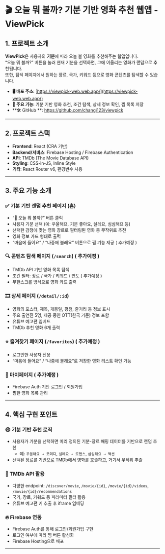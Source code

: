 # 🎬 오늘 뭐 볼까? 기분 기반 영화 추천 웹앱 - ViewPick

## 1. 프로젝트 소개

**ViewPick**은 사용자의 **기분**에 따라 오늘 볼 영화를 추천해주는 웹앱입니다.  
“오늘 뭐 볼까?” 버튼을 눌러 현재 기분을 선택하면, 그에 어울리는 영화가 랜덤으로 추천됩니다.  
또한, 탐색 페이지에서 원하는 장르, 국가, 키워드 등으로 영화 콘텐츠를 탐색할 수 있습니다.

- **🖥 배포 주소**: [https://viewpick-web.web.app/](https://viewpick-web.web.app/)
- **📁 주요 기능**: 기분 기반 영화 추천, 조건 탐색, 상세 정보 확인, 찜 목록 저장
- **🛠 GitHub **: https://github.com/changi123/viewpick

---

## 2. 프로젝트 스택

- **Frontend**: React (CRA 기반)
- **Backend/서비스**: Firebase Hosting / Firebase Authentication
- **API**: TMDb (The Movie Database API)
- **Styling**: CSS-in-JS, Inline Style
- **기타**: React Router v6, 환경변수 사용

---

## 3. 주요 기능 소개

### ✅ 기분 기반 랜덤 추천 페이지 (홈)
- “🎲 오늘 뭐 볼까?” 버튼 클릭
- 사용자 기분 선택 (예: 우울해요, 기분 좋아요, 설레요, 심심해요 등)
- 선택한 감정에 맞는 영화 장르로 필터링된 영화 중 무작위로 추천
- 영화 정보 카드 형태로 출력
- “마음에 들어요” / “나중에 볼래요” 버튼으로 찜 기능 제공 ( 추가예정 )

### 🔍 콘텐츠 탐색 페이지 (`/search`) ( 추가예정 )
- TMDb API 기반 영화 목록 탐색
- 조건 필터: 장르 / 국가 / 키워드 / 연도 ( 추가예정 )
- 무한스크롤 방식으로 영화 카드 출력

### 🎞️ 상세 페이지 (`/detail/:id`)
- 영화의 포스터, 제목, 개봉일, 평점, 줄거리 등 정보 표시
- 주요 출연진 5명, 제공 중인 OTT(한국 기준) 정보 포함
- 유튜브 예고편 임베드
- TMDb 추천 영화 6개 출력

### ⭐ 즐겨찾기 페이지 (`/favorites`) ( 추가예정 )
- 로그인한 사용자 전용
- “마음에 들어요” / “나중에 볼래요”로 저장한 영화 리스트 확인 가능

### 👤 마이페이지 ( 추가예정 )
- Firebase Auth 기반 로그인 / 회원가입
- 찜한 영화 목록 관리

---

## 4. 핵심 구현 포인트

### 😄 기분 기반 추천 로직
- 사용자가 기분을 선택하면 미리 정의된 기분-장르 매핑 데이터를 기반으로 랜덤 추천
  - 예: `우울해요 → 코미디`, `설레요 → 로맨스`, `심심해요 → 액션`
- 선택된 장르를 기반으로 TMDb에서 영화를 호출하고, 거기서 무작위 추출

### 🔑 TMDb API 활용
- 다양한 endpoint: `/discover/movie`, `/movie/{id}`, `/movie/{id}/videos`, `/movie/{id}/recommendations`
- 국가, 장르, 키워드 등 파라미터 필터 활용
- 유튜브 예고편 키 추출 후 iframe 임베딩

### 🔥 Firebase 연동
- Firebase Auth를 통해 로그인/회원가입 구현
- 로그인 여부에 따라 찜 버튼 활성화
- Firebase Hosting으로 배포

---
